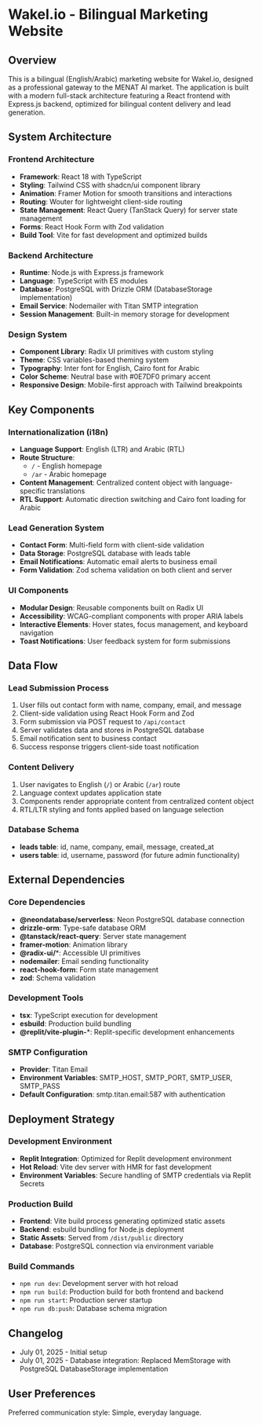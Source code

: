 # Wakel.io - Bilingual Marketing Website

## Overview

This is a bilingual (English/Arabic) marketing website for Wakel.io, designed as a professional gateway to the MENAT AI market. The application is built with a modern full-stack architecture featuring a React frontend with Express.js backend, optimized for bilingual content delivery and lead generation.

## System Architecture

### Frontend Architecture
- **Framework**: React 18 with TypeScript
- **Styling**: Tailwind CSS with shadcn/ui component library
- **Animation**: Framer Motion for smooth transitions and interactions
- **Routing**: Wouter for lightweight client-side routing
- **State Management**: React Query (TanStack Query) for server state management
- **Forms**: React Hook Form with Zod validation
- **Build Tool**: Vite for fast development and optimized builds

### Backend Architecture
- **Runtime**: Node.js with Express.js framework
- **Language**: TypeScript with ES modules
- **Database**: PostgreSQL with Drizzle ORM (DatabaseStorage implementation)
- **Email Service**: Nodemailer with Titan SMTP integration
- **Session Management**: Built-in memory storage for development

### Design System
- **Component Library**: Radix UI primitives with custom styling
- **Theme**: CSS variables-based theming system
- **Typography**: Inter font for English, Cairo font for Arabic
- **Color Scheme**: Neutral base with #0E7DF0 primary accent
- **Responsive Design**: Mobile-first approach with Tailwind breakpoints

## Key Components

### Internationalization (i18n)
- **Language Support**: English (LTR) and Arabic (RTL)
- **Route Structure**: 
  - `/` - English homepage
  - `/ar` - Arabic homepage
- **Content Management**: Centralized content object with language-specific translations
- **RTL Support**: Automatic direction switching and Cairo font loading for Arabic

### Lead Generation System
- **Contact Form**: Multi-field form with client-side validation
- **Data Storage**: PostgreSQL database with leads table
- **Email Notifications**: Automatic email alerts to business email
- **Form Validation**: Zod schema validation on both client and server

### UI Components
- **Modular Design**: Reusable components built on Radix UI
- **Accessibility**: WCAG-compliant components with proper ARIA labels
- **Interactive Elements**: Hover states, focus management, and keyboard navigation
- **Toast Notifications**: User feedback system for form submissions

## Data Flow

### Lead Submission Process
1. User fills out contact form with name, company, email, and message
2. Client-side validation using React Hook Form and Zod
3. Form submission via POST request to `/api/contact`
4. Server validates data and stores in PostgreSQL database
5. Email notification sent to business contact
6. Success response triggers client-side toast notification

### Content Delivery
1. User navigates to English (`/`) or Arabic (`/ar`) route
2. Language context updates application state
3. Components render appropriate content from centralized content object
4. RTL/LTR styling and fonts applied based on language selection

### Database Schema
- **leads table**: id, name, company, email, message, created_at
- **users table**: id, username, password (for future admin functionality)

## External Dependencies

### Core Dependencies
- **@neondatabase/serverless**: Neon PostgreSQL database connection
- **drizzle-orm**: Type-safe database ORM
- **@tanstack/react-query**: Server state management
- **framer-motion**: Animation library
- **@radix-ui/***: Accessible UI primitives
- **nodemailer**: Email sending functionality
- **react-hook-form**: Form state management
- **zod**: Schema validation

### Development Tools
- **tsx**: TypeScript execution for development
- **esbuild**: Production build bundling
- **@replit/vite-plugin-***: Replit-specific development enhancements

### SMTP Configuration
- **Provider**: Titan Email
- **Environment Variables**: SMTP_HOST, SMTP_PORT, SMTP_USER, SMTP_PASS
- **Default Configuration**: smtp.titan.email:587 with authentication

## Deployment Strategy

### Development Environment
- **Replit Integration**: Optimized for Replit development environment
- **Hot Reload**: Vite dev server with HMR for fast development
- **Environment Variables**: Secure handling of SMTP credentials via Replit Secrets

### Production Build
- **Frontend**: Vite build process generating optimized static assets
- **Backend**: esbuild bundling for Node.js deployment
- **Static Assets**: Served from `/dist/public` directory
- **Database**: PostgreSQL connection via environment variable

### Build Commands
- `npm run dev`: Development server with hot reload
- `npm run build`: Production build for both frontend and backend
- `npm run start`: Production server startup
- `npm run db:push`: Database schema migration

## Changelog

- July 01, 2025 - Initial setup
- July 01, 2025 - Database integration: Replaced MemStorage with PostgreSQL DatabaseStorage implementation

## User Preferences

Preferred communication style: Simple, everyday language.